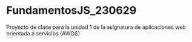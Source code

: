 # FundamentosJS_230629
Proyecto de clase para la unidad 1 de la asignatura de aplicaciones web orientada a servicios (AWOS)
